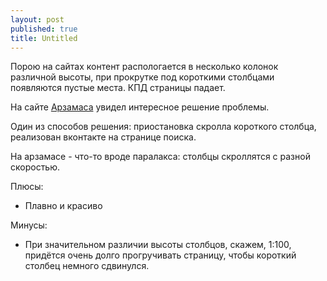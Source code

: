 ```yaml
---
layout: post
published: true
title: Untitled
---
```


Порою на сайтах контент распологается в несколько колонок различной высоты, при прокрутке под короткими столбцами появляются пустые места. КПД страницы падает.

На сайте [Арзамаса](http://arzamas.academy/) увидел интересное решение проблемы. 

<!--more-->

Один из способов решения: приостановка скролла короткого столбца, реализован вконтакте на странице поиска.

На арзамасе - что-то вроде паралакса: столбцы скроллятся с разной скоростью.

Плюсы:
* Плавно и красиво

Минусы:
* При значительном различии высоты столбцов, скажем, 1:100, придётся очень долго прогручивать страницу, чтобы короткий столбец немного сдвинулся.

